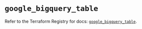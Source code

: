 # `google_bigquery_table`

Refer to the Terraform Registry for docs: [`google_bigquery_table`](https://registry.terraform.io/providers/hashicorp/google-beta/6.29.0/docs/resources/google_bigquery_table).
